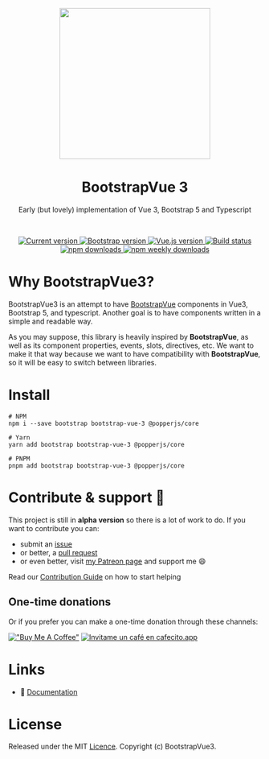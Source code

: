 <p align="center">
  <a href="https://cdmoro.github.io/bootstrap-vue-3/">
    <img src="https://raw.githubusercontent.com/cdmoro/bootstrap-vue-3/main/apps/docs/docs/.vuepress/public/logo.png" width="300">
  </a>
</p>

<h1 align="center">BootstrapVue 3</h1>
<p align="center">Early (but lovely) implementation of Vue 3, Bootstrap 5 and Typescript</p>

<br>

<p align="center">
  <a href="https://www.npmjs.com/package/bootstrap-vue-3">
    <img src="https://flat.badgen.net/npm/v/bootstrap-vue-3" alt="Current version">
  </a>
  <a href="https://getbootstrap.com/docs/5.0/getting-started/introduction/">
    <img src="https://flat.badgen.net/badge/bootstrap/5.0.x/563d7c" alt="Bootstrap version">
  </a>
  <a href="https://v3.vuejs.org/">
    <img src="https://flat.badgen.net/badge/vue.js/3.0.x/4fc08d" alt="Vue.js version">
  </a>

  <a href="https://github.com/cdmoro/bootstrap-vue-3/actions?workflow=Tests">
    <img src="https://flat.badgen.net/github/status/cdmoro/bootstrap-vue-3" alt="Build status">
  </a>

  <br>

  <a href="https://www.npmjs.com/package/bootstrap-vue-3">
    <img src="https://flat.badgen.net/npm/dt/bootstrap-vue-3" alt="npm downloads">
  </a>
  <a href="https://www.npmjs.com/package/bootstrap-vue-3">
    <img src="https://flat.badgen.net/npm/dw/bootstrap-vue-3" alt="npm weekly downloads">
  </a>
</p>

# Why BootstrapVue3?

BootstrapVue3 is an attempt to have [BootstrapVue](https://bootstrap-vue.org/) components in Vue3, Bootstrap 5, and typescript. Another goal is to have components written in a simple and readable way.

As you may suppose, this library is heavily inspired by **BootstrapVue**, as well as its component properties, events, slots, directives, etc. We want to make it that way because we want to have compatibility with **BootstrapVue**, so it will be easy to switch between libraries.

# Install

```console
# NPM
npm i --save bootstrap bootstrap-vue-3 @popperjs/core

# Yarn
yarn add bootstrap bootstrap-vue-3 @popperjs/core

# PNPM
pnpm add bootstrap bootstrap-vue-3 @popperjs/core
```

# Contribute & support 🙌

This project is still in **alpha version** so there is a lot of work to do. If you want to contribute you can:

- submit an [issue](https://github.com/cdmoro/bootstrap-vue-3/issues/new)
- or better, a [pull request](https://github.com/cdmoro/bootstrap-vue-3/pulls)
- or even better, visit [my Patreon page](https://patreon.com/cdmoro) and support me 😄

Read our [Contribution Guide](https://github.com/cdmoro/bootstrap-vue-3/blob/main/CONTRIBUTING.md) on how to start helping

## One-time donations

Or if you prefer you can make a one-time donation through these channels:

[!["Buy Me A Coffee"](https://www.buymeacoffee.com/assets/img/custom_images/orange_img.png)](https://www.buymeacoffee.com/cdmoro)
[![Invitame un café en cafecito.app](https://cdn.cafecito.app/imgs/buttons/button_2.svg)](https://cafecito.app/cdmoro)

# Links

- :blue_book: [Documentation](https://cdmoro.github.io/bootstrap-vue-3/)

# License

Released under the MIT [Licence](./LICENSE). Copyright (c) BootstrapVue3.
